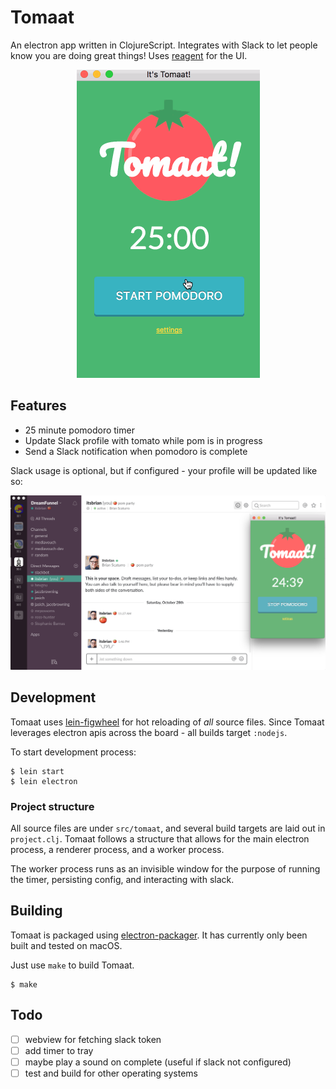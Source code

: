 # Tomaat

An electron app written in ClojureScript. Integrates with Slack to let people know you
are doing great things! Uses [reagent](http://reagent-project.github.io/) for the UI.

<p align="center">
  <img src="tomaat-example.gif?raw=true" alt="Tomaat example" />
</p>

## Features

* 25 minute pomodoro timer
* Update Slack profile with tomato while pom is in progress
* Send a Slack notification when pomodoro is complete

Slack usage is optional, but if configured - your profile will be updated like so:

<p align="center">
  <img src="slack-screenshot.png?raw=true" alt="Slack with updated profile" />
</p>

## Development
Tomaat uses [lein-figwheel](https://github.com/bhauman/lein-figwheel) for hot reloading of *all*
source files. Since Tomaat leverages electron apis across the board - all builds target `:nodejs`.

To start development process:

```
$ lein start
$ lein electron
```

### Project structure
All source files are under `src/tomaat`, and several build targets are laid out in `project.clj`. Tomaat follows
a structure that allows for the main electron process, a renderer process, and a worker process.

The worker process runs as an invisible window for the purpose of running the timer, persisting config, and interacting
with slack.

## Building
Tomaat is packaged using [electron-packager](https://github.com/electron-userland/electron-packager). It has currently
only been built and tested on macOS.

Just use `make` to build Tomaat.

```
$ make
```

## Todo
- [ ] webview for fetching slack token
- [ ] add timer to tray
- [ ] maybe play a sound on complete (useful if slack not configured)
- [ ] test and build for other operating systems
